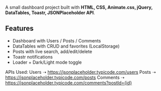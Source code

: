 A small dashboard project built with **HTML, CSS, Animate.css, jQuery, DataTables, Toastr, JSONPlaceholder API**.

## Features
- Dashboard with Users / Posts / Comments
- DataTables with CRUD and favorites (LocalStorage)
- Posts with live search, add/edit/delete
- Toastr notifications
- Loader + Dark/Light mode toggle

APIs Used:
Users ➝ https://jsonplaceholder.typicode.com/users
Posts ➝ https://jsonplaceholder.typicode.com/posts
Comments ➝ https://jsonplaceholder.typicode.com/comments?postId={id}
